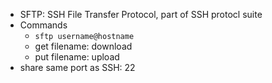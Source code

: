 - SFTP: SSH File Transfer Protocol, part of SSH protocl suite
- Commands
	-  `sftp username@hostname`
	- get filename: download
	- put filename: upload
- share same port as SSH: 22